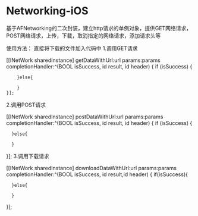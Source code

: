 # Networking-iOS
基于AFNetworking的二次封装，建立http请求的单例对象，提供GET网络请求，POST网络请求，上传，下载，取消指定的网络请求，添加请求头等


使用方法：
直接将下载的文件加入代码中
1.调用GET请求

  [[INetWork sharedInstance] getDataWithUrl:url params:params completionHandler:^(BOOL isSuccess, id result, id header) {
        if (isSuccess) {

        }else{

        }    
    }];
2.调用POST请求

 [[INetWork sharedInstance] postDataWithUrl:url params:params completionHandler:^(BOOL isSuccess, id result, id header) {
      if (isSuccess) {

      }else{

      } 
  }];
3.调用下载请求

 [[INetWork sharedInstance] downloadDataWithUrl:url params:params completionHandler:^(BOOL isSuccess, id result,id header) {
      if(isSuccess){
      
      }else{
      
      }
 }];
